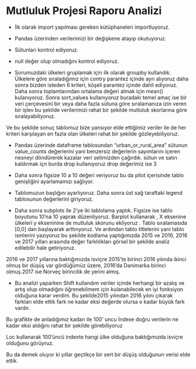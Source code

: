 # Mutluluk Projesi Raporu Analizi

- İlk olarak import yapılması gereken kütüphaneleri importluyoruz.

- Pandas üzerinden verilerimizi bir değişkene atayıp okutuyoruz.

- Sütunları kontrol ediyoruz.

- null değer olup olmadığını kontrol ediyoruz.

- Sorumuzdaki ülkeleri gruplamak için ilk olarak groupby kullandık. Ülkelere göre sıraladığımız için contry parantez içinde ayrı alıyoruz daha sonra bizden isteden 6 kriteri, köşeli parantez içinde dahil ediyoruz. Daha sonra toplamlarından ortalama değeri almak için mean() kulanıyoruz. Sonra sort_values kullanıyoruz buradaki temel amaç ise bir veri  çerçevesini bir veya daha fazla sütuna göre sıralamanıza izin veren bir işlev bu şekilde verilerimizi rahat bir şekilde mutluluk skorlarına göre sıralayabiliyoruz.

Ve bu şekilde sonuç tablomuz bize yansıyor elde ettiğimiz veriler ile de her kriteri karşılayan en fazla olan ülkeleri rahat bir şekilde gözleyebiliyoruz.


- Pandas üzerinde dataframe tablosundan “urban_or_rural_area”  sütunun value_counts değerlerini yani benzersiz değerlerin sayımlarını içeren nesneyi döndürerek kazalar veri setimizden çağırdık. sütun ve satırı kaldırmak içn burda drop kullanıyoruz drop değerimiz ise 3

- Daha sonra  figsize 10 a 10  değeri  veriyoruz bu da pilot içerisinde tablo genişliğini ayarlamamızı sağlıyor.

- Tablomuzun başlığını ayarlıyoruz. Daha sonra üst sağ taraftaki legend tablosunun değerlerini giriyoruz. 

- Daha sonra  subplots ile 2’ye iki tablolama yaptık. Figsize ise tablo boyutunu 10’na 10 yaprak düzenliyoruz. Barplot kullanarak ,  X eksenine ülkeleri y ekseninine de mutluluk skorunu ekliyoruz . Tablo sıralamasıda [0,0] dan başlayarak arttırıyoruz. 
Ve ardından tablo titlelerini yani tablo ismlerini yazıyoruz bu şekilde kodlama yaptığımızda 2015 ve 2016, 2016 ve 2017 yılları arasında değer farklılıkları görsel bir şekilde analiz edilebilir hale getiriyoruz.

2016 ve 2017 yıllarına baktığımızda isviçre 2015’te birinci 2016 yılında ikinci olmuş bir düşüş var gördüğümüz üzere, 2016’da Danimarka birinci olmuş.2017 ise Norveç birincilik de yerini almış. 

- Bu analizi yaparken Shift kullandım veriler içinde herhangi bir azalış ve artış olup olmadığını öğrenebilmem için kulanabilecek en iyi fonksiyon olduğuna karar verdim.
Bu şekilde2015 yılından 2016 yılını çıkarak farkları elde ettik fark ne kadar eksi  değerde olursa o kadar büyük fark vardır.

Bu grafikte de anladığımız kadarı ile 100’ uncu İndexe doğru verilerin ne kadar eksi aldığını rahat bir şekilde görebiliyoruz 

Loc kullanarak 100’üncü indexte hangi ülke olduğuna baktığımızda isviçre olduğunu görüyruz. 

Bu da demek oluyor ki yıllar geçtikçe bir sert bir düşüş olduğunun verisi elde ettik.
